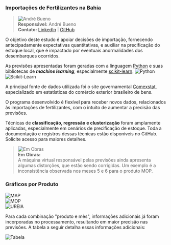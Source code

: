 ### Importações de Fertilizantes na Bahia

>![André Bueno](https://avatars.githubusercontent.com/u/152298881?v=4&s=64)  
>**Responsável:** André Bueno  
>**Contato:** [LinkedIn](https://www.linkedin.com/in/andre-coutinho-bueno/) | [GitHub](https://andrecoutinhobueno.github.io/AndreCoutinhoBueno/)

O objetivo deste estudo é apoiar decisões de importação, fornecendo antecipadamente expectativas quantitativas, e auxiliar na precificação do estoque local, que é impactado por eventuais anormalidades dos desembarques ocorridos.

As previsões apresentadas foram geradas com a linguagem [Python](https://www.python.org) e suas bibliotecas de ***machine learning***, especialmente [scikit-learn](https://scikit-learn.org/stable/). 
![Python]([https://www.python.org/static/img/python-logo@2x.png](https://www.python.org/static/img/python-logo.png))  
![Scikit-Learn](https://scikit-learn.org/stable/_static/scikit-learn-logo-small.png)  

A principal fonte de dados utilizada foi o site governamental [Comexstat](https://comexstat.mdic.gov.br/pt/home), especializado em estatísticas do comércio exterior brasileiro de bens.

O programa desenvolvido é flexível para receber novos dados, relacionados às importações de fertilizantes, com o intuito de aumentar a precisão das previsões.

Técnicas de **classificação, regressão e clusterização** foram amplamente aplicadas, especialmente em cenários de precificação de estoque. Toda a documentação e registros dessas técnicas estão disponíveis no GitHub. Solicite acesso para maiores detalhes.

>![Em Obras](http://ryco.eng.br/wp-content/uploads/2017/08/obras-em-andamento2.png)  
>**Em Obras:**  
>A máquina virtual responsável pelas previsões ainda apresenta algumas distorções, que estão sendo corrigidas. Um exemplo é a inconsistência observada nos meses 5 e 6 para o produto MOP.

### Gráficos por Produto
![MAP](https://raw.githubusercontent.com/AndreCoutinhoBueno/Import-Fertilizer-Bahia/refs/heads/main/MAP.png)  
![MOP](https://raw.githubusercontent.com/AndreCoutinhoBueno/Import-Fertilizer-Bahia/refs/heads/main/MOP.png)  
![UREIA](https://raw.githubusercontent.com/AndreCoutinhoBueno/Import-Fertilizer-Bahia/refs/heads/main/UREIA.png)  

Para cada combinação "produto e mês", informações adicionais já foram incorporadas no processamento, resultando em maior precisão nas previsões. A tabela a seguir detalha essas informações adicionais:

![Tabela](https://raw.githubusercontent.com/AndreCoutinhoBueno/Import-Fertilizer-Bahia/refs/heads/main/tabela.png)
